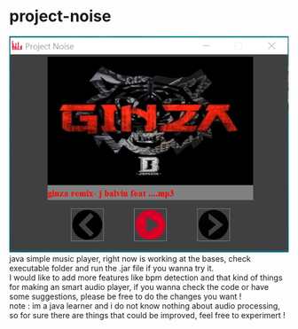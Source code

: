 # project-noise
![alt tag](https://github.com/pablonm3/project-noise/blob/master/Capture.PNG)
<br>
java simple music player, right now is working at the bases, check executable folder and run the .jar file if you wanna try it.
<br>
I would like to add more features like bpm detection and that kind of things for making an smart audio player, if you wanna check the code or have some suggestions, please be free to do the changes you want !
<br>
note : im a java learner and i do not know nothing about audio processing, so for sure there are things that could be improved, feel free to experimert !
